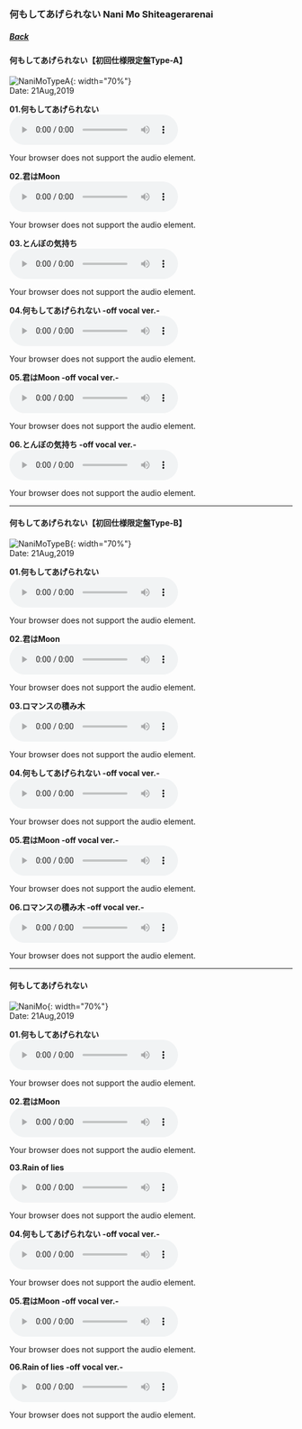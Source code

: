 ### 何もしてあげられない Nani Mo Shiteagerarenai
##### [Back](Music_List.md)

#### 何もしてあげられない【初回仕様限定盤Type-A】  
![NaniMoTypeA](../../Img/Music/NaniMoTypeA.jpg){: width="70%"}  
Date: 21Aug,2019  

**01.何もしてあげられない**  
<audio controls="controls">
  <source type="audio/mp3" src="../../Music/04_Nani%20Mo%20Shiteagerarenai/01.%20何もしてあげられない.mp3"></source>
  <p>Your browser does not support the audio element.</p>
</audio>

**02.君はMoon**  
<audio controls="controls">
  <source type="audio/mp3" src="../../Music/04_Nani%20Mo%20Shiteagerarenai/02.%20君はMoon.mp3"></source>
  <p>Your browser does not support the audio element.</p>
</audio>

**03.とんぼの気持ち**  
<audio controls="controls">
  <source type="audio/mp3" src="../../Music/04_Nani%20Mo%20Shiteagerarenai/03.%20とんぼの気持ち.mp3"></source>
  <p>Your browser does not support the audio element.</p>
</audio>

**04.何もしてあげられない -off vocal ver.-**  
<audio controls="controls">
  <source type="audio/mp3" src="../../Music/04_Nani%20Mo%20Shiteagerarenai/04.%20何もしてあげられない%20-off%20vocal%20ver.-.mp3"></source>
  <p>Your browser does not support the audio element.</p>
</audio>

**05.君はMoon -off vocal ver.-**  
<audio controls="controls">
  <source type="audio/mp3" src="../../Music/04_Nani%20Mo%20Shiteagerarenai/05.%20君はMoon%20-off%20vocal%20ver.-.mp3"></source>
  <p>Your browser does not support the audio element.</p>
</audio>

**06.とんぼの気持ち -off vocal ver.-**  
<audio controls="controls">
  <source type="audio/mp3" src="../../Music/04_Nani%20Mo%20Shiteagerarenai/Off%20Vocal%20(Type%20A)/06.%20とんぼの気持ち%20-off%20vocal%20ver.-.mp3"></source>
  <p>Your browser does not support the audio element.</p>
</audio>

---

#### 何もしてあげられない【初回仕様限定盤Type-B】  
![NaniMoTypeB](../../Img/Music/NaniMoTypeB.jpg){: width="70%"}  
Date: 21Aug,2019  

**01.何もしてあげられない**  
<audio controls="controls">
  <source type="audio/mp3" src="../../Music/04_Nani%20Mo%20Shiteagerarenai/01.%20何もしてあげられない.mp3"></source>
  <p>Your browser does not support the audio element.</p>
</audio>

**02.君はMoon**  
<audio controls="controls">
  <source type="audio/mp3" src="../../Music/04_Nani%20Mo%20Shiteagerarenai/02.%20君はMoon.mp3"></source>
  <p>Your browser does not support the audio element.</p>
</audio>

**03.ロマンスの積み木**  
<audio controls="controls">
  <source type="audio/mp3" src="../../Music/04_Nani%20Mo%20Shiteagerarenai/03.%20ロマンスの積み木.mp3"></source>
  <p>Your browser does not support the audio element.</p>
</audio>

**04.何もしてあげられない -off vocal ver.-**  
<audio controls="controls">
  <source type="audio/mp3" src="../../Music/04_Nani%20Mo%20Shiteagerarenai/04.%20何もしてあげられない%20-off%20vocal%20ver.-.mp3"></source>
  <p>Your browser does not support the audio element.</p>
</audio>

**05.君はMoon -off vocal ver.-**  
<audio controls="controls">
  <source type="audio/mp3" src="../../Music/04_Nani%20Mo%20Shiteagerarenai/05.%20君はMoon%20-off%20vocal%20ver.-.mp3"></source>
  <p>Your browser does not support the audio element.</p>
</audio>

**06.ロマンスの積み木 -off vocal ver.-**  
<audio controls="controls">
  <source type="audio/mp3" src="../../Music/04_Nani%20Mo%20Shiteagerarenai/Off%20Vocal%20(Type%20B)/06.%20ロマンスの積み木%20-off%20vocal%20ver.-.mp3"></source>
  <p>Your browser does not support the audio element.</p>
</audio>

---

#### 何もしてあげられない  
![NaniMo](../../Img/Music/NaniMo.jpg){: width="70%"}  
Date: 21Aug,2019  

**01.何もしてあげられない**  
<audio controls="controls">
  <source type="audio/mp3" src="../../Music/04_Nani%20Mo%20Shiteagerarenai/01.%20何もしてあげられない.mp3"></source>
  <p>Your browser does not support the audio element.</p>
</audio>

**02.君はMoon**  
<audio controls="controls">
  <source type="audio/mp3" src="../../Music/04_Nani%20Mo%20Shiteagerarenai/02.%20君はMoon.mp3"></source>
  <p>Your browser does not support the audio element.</p>
</audio>

**03.Rain of lies**  
<audio controls="controls">
  <source type="audio/mp3" src="../../Music/04_Nani%20Mo%20Shiteagerarenai/03.Rain%20of%20lies.mp3"></source>
  <p>Your browser does not support the audio element.</p>
</audio>

**04.何もしてあげられない -off vocal ver.-**  
<audio controls="controls">
  <source type="audio/mp3" src="../../Music/04_Nani%20Mo%20Shiteagerarenai/04.%20何もしてあげられない%20-off%20vocal%20ver.-.mp3"></source>
  <p>Your browser does not support the audio element.</p>
</audio>

**05.君はMoon -off vocal ver.-**  
<audio controls="controls">
  <source type="audio/mp3" src="../../Music/04_Nani%20Mo%20Shiteagerarenai/05.%20君はMoon%20-off%20vocal%20ver.-.mp3"></source>
  <p>Your browser does not support the audio element.</p>
</audio>

**06.Rain of lies -off vocal ver.-**  
<audio controls="controls">
  <source type="audio/mp3" src="../../Music/04_Nani%20Mo%20Shiteagerarenai/06.Rain%20of%20lies%20-off%20vocal%20ver.-.mp3"></source>
  <p>Your browser does not support the audio element.</p>
</audio>
